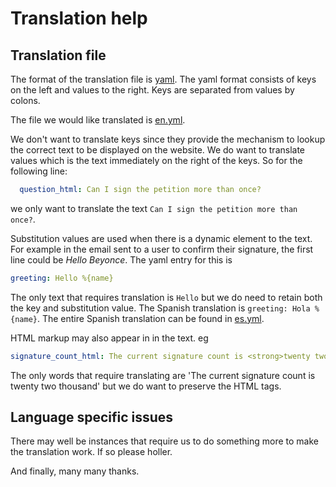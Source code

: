 # Translation help

## Translation file

The format of the translation file is [yaml](https://en.wikipedia.org/wiki/YAML). The yaml format consists of keys on the left and values to the right. Keys are separated from values by colons.

The file we would like translated is [en.yml](../config/locales/en.yml).

We don't want to translate keys since they provide the mechanism to lookup the correct text to be displayed on the website. We do want to translate values which is the text immediately on the right of the keys. So for the following line:

```yaml
  question_html: Can I sign the petition more than once?
```

we only want to translate the text `Can I sign the petition more than once?`.

Substitution values are used when there is a dynamic element to the text. For example in the email sent to a user to confirm their signature, the first line could be _Hello Beyonce_. The yaml entry for this is

```yaml
greeting: Hello %{name}
```

The only text that requires translation is `Hello` but we do need to retain both the key and substitution value. The Spanish translation is `greeting: Hola %{name}`. The entire Spanish translation can be found in [es.yml](../config/locales/es.yml).

HTML markup may also appear in in the text. eg

```yaml
signature_count_html: The current signature count is <strong>twenty two thousand</strong>
```

The only words that require translating are 'The current signature count is twenty two thousand' but we do want to preserve the HTML tags.

## Language specific issues

There may well be instances that require us to do something more to make the translation work. If so please holler.

And finally, many many thanks.
